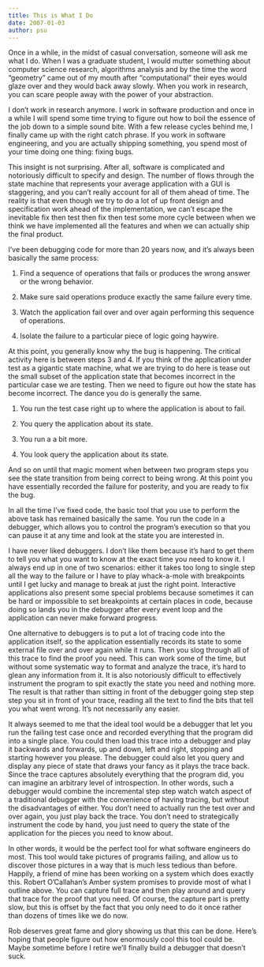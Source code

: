 ```yaml
---
title: This is What I Do
date: 2007-01-03
author: psu
---
```


Once in a while, in the midst of casual conversation, someone will ask me what I do. When I was a graduate student, I would mutter something about computer science research, algorithms analysis and by the time the word “geometry” came out of my mouth after “computational” their eyes would glaze over and they would back away slowly. When you work in research, you can scare people away with the power of your abstraction.

I don’t work in research anymore. I work in software production and once in a while I will spend some time trying to figure out how to boil the essence of the job down to a simple sound bite. With a few release cycles behind me, I finally came up with the right catch phrase. If you work in software engineering, and you are actually shipping something, you spend most of your time doing one thing: fixing bugs.

This insight is not surprising. After all, software is complicated and notoriously difficult to specify and design. The number of flows through the state machine that represents your average application with a GUI is staggering, and you can’t really account for all of them ahead of time. The reality is that even though we try to do a lot of up front design and specification work ahead of the implementation, we can’t escape the inevitable fix then test then fix then test some more cycle between when we think we have implemented all the features and when we can actually ship the final product.

I’ve been debugging code for more than 20 years now, and it’s always been basically the same process:

1. Find a sequence of operations that fails or produces the wrong answer or the wrong behavior.

2. Make sure said operations produce exactly the same failure every time.

3. Watch the application fail over and over again performing this sequence of operations.

4. Isolate the failure to a particular piece of logic going haywire.

At this point, you generally know why the bug is happening. The critical activity here is between steps 3 and 4. If you think of the application under test as a gigantic state machine, what we are trying to do here is tease out the small subset of the application state that becomes incorrect in the particular case we are testing. Then we need to figure out how the state has become incorrect. The dance you do is generally the same.

1. You run the test case right up to where the application is about to fail.

2. You query the application about its state.

3. You run a a bit more.

4. You look query the application about its state.

And so on until that magic moment when between two program steps you see the state transition from being correct to being wrong. At this point you have essentially recorded the failure for posterity, and you are ready to fix the bug.

In all the time I’ve fixed code, the basic tool that you use to perform the above task has remained basically the same. You run the code in a debugger, which allows you to control the program’s execution so that you can pause it at any time and look at the state you are interested in.

I have never liked debuggers. I don’t like them because it’s hard to get them to tell you what you want to know at the exact time you need to know it. I always end up in one of two scenarios: either it takes too long to single step all the way to the failure or I have to play whack-a-mole with breakpoints until I get lucky and manage to break at just the right point. Interactive applications also present some special problems because sometimes it can be hard or impossible to set breakpoints at certain places in code, because doing so lands you in the debugger after every event loop and the application can never make forward progress.

One alternative to debuggers is to put a lot of tracing code into the application itself, so the application essentially records its state to some external file over and over again while it runs. Then you slog through all of this trace to find the proof you need. This can work some of the time, but without some systematic way to format and analyze the trace, it’s hard to glean any information from it. It is also notoriously difficult to effectively instrument the program to spit exactly the state you need and nothing more. The result is that rather than sitting in front of the debugger going step step step you sit in front of your trace, reading all the text to find the bits that tell you what went wrong. It’s not necessarily any easier.

It always seemed to me that the ideal tool would be a debugger that let you run the failing test case once and recorded everything that the program did into a single place. You could then load this trace into a debugger and play it backwards and forwards, up and down, left and right, stopping and starting however you please. The debugger could also let you query and display any piece of state that draws your fancy as it plays the trace back. Since the trace captures absolutely everything that the program did, you can imagine an arbitrary level of introspection. In other words, such a debugger would combine the incremental step step watch watch aspect of a traditional debugger with the convenience of having tracing, but without the disadvantages of either. You don’t need to actually run the test over and over again, you just play back the trace. You don’t need to strategically instrument the code by hand, you just need to query the state of the application for the pieces you need to know about.

In other words, it would be the perfect tool for what software engineers do most. This tool would take pictures of programs failing, and allow us to discover those pictures in a way that is much less tedious than before. Happily, a friend of mine has been working on a system which does exactly this. Robert O’Callahan’s Amber system promises to provide most of what I outline above. You can capture full trace and then play around and query that trace for the proof that you need. Of course, the capture part is pretty slow, but this is offset by the fact that you only need to do it once rather than dozens of times like we do now.

Rob deserves great fame and glory showing us that this can be done. Here’s hoping that people figure out how enormously cool this tool could be. Maybe sometime before I retire we’ll finally build a debugger that doesn’t suck.